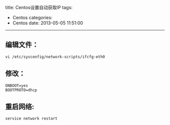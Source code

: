 title: Centos设置自动获取IP
tags:
  - Centos
categories:
  - Centos
date: 2013-05-05 11:51:00
---
## 编辑文件：
```shell
vi /etc/sysconfig/network-scripts/ifcfg-eth0
```
## 修改：
```shell
ONBOOT=yes
BOOTPROTO=dhcp
```
## 重启网络:
```shell
service network restart
```